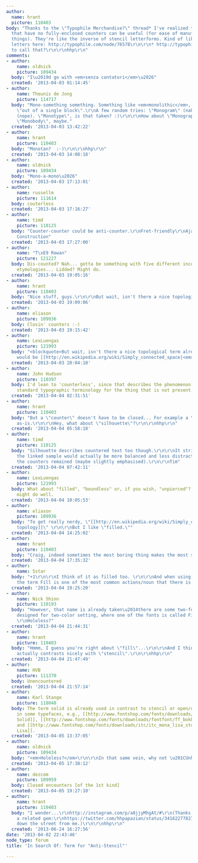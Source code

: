 ```yaml
---
author:
  name: hrant
  picture: 110403
body: "Thanks to the \"Typophile Merchandise?\" thread* I've realized that letterforms
  that have no fully-enclosed counters can be useful (for ease of manufacturing certain
  things). They're like the inverse of stencil letterforms. Kind of like some of the
  letters here: http://typophile.com/node/76578\r\n\r\n* http://typophile.com/node/101919\r\n\r\nWhat
  to call that?\r\n\r\nhhp\r\n"
comments:
- author:
    name: oldnick
    picture: 109434
  body: "I\u2019d go with <em>senza contatori</em>\u2026"
  created: '2013-04-03 01:14:45'
- author:
    name: Theunis de Jong
    picture: 114717
  body: "Mono-something something. Something like <em>monolithic</em>, emphasizing
    \"out of a single block\".\r\nA few random tries: \"Monogram\" (nah), \"Monotone\"
    (nope). \"Monotype\", is that taken? :)\r\n\r\nHow about \"Monograph\"?\r\n\r\n(Edit)
    \"Monobody\", maybe."
  created: '2013-04-03 13:42:22'
- author:
    name: hrant
    picture: 110403
  body: "Monotan?  :-)\r\n\r\nhhp\r\n"
  created: '2013-04-03 14:08:18'
- author:
    name: oldnick
    picture: 109434
  body: "Mono-a-mono\u2026"
  created: '2013-04-03 17:13:01'
- author:
    name: russellm
    picture: 111614
  body: couterless
  created: '2013-04-03 17:16:27'
- author:
    name: timd
    picture: 110125
  body: "Counter-counter could be anti-counter.\r\nFret-friendly\r\nAjar counter\r\nAgoraphiliac\r\nUnit
    Construction"
  created: '2013-04-03 17:27:00'
- author:
    name: "T\xE9 Rowan"
    picture: 121227
  body: Dis-counted? Nah... gotta be something with five different incomprehensible
    etymologies... Lidded? Might do.
  created: '2013-04-03 19:05:16'
- author:
    name: hrant
    picture: 110403
  body: "Nice stuff, guys.\r\n\r\nBut wait, isn't there a nice topological term already?\r\n\r\nhhp\r\n"
  created: '2013-04-03 19:09:06'
- author:
    name: eliason
    picture: 109936
  body: Closin' counters :-)
  created: '2013-04-03 19:15:42'
- author:
    name: LexLuengas
    picture: 121993
  body: "<blockquote>But wait, isn't there a nice topological term already?</blockquote>\r\n\r\nThat
    would be [[http://en.wikipedia.org/wiki/Simply_connected_space|<em>simply connected</em>]]"
  created: '2013-04-03 20:04:10'
- author:
    name: John Hudson
    picture: 110397
  body: I'd lean to 'counterless', since that describes the phenomenon relative to
    standard typographic terminology for the thing that is not present.
  created: '2013-04-04 02:31:51'
- author:
    name: hrant
    picture: 110403
  body: "But a \"counter\" doesn't have to be closed... For example a \"c\" is fine
    as-is.\r\n\r\nHey, what about \"silhouette\"?\r\n\r\nhhp\r\n"
  created: '2013-04-04 05:58:18'
- author:
    name: timd
    picture: 110125
  body: "Silhouette describes countered text too though.\r\n\r\nIt strikes me that
    the linked sample would actually be more balanced and less distracting if just
    the counters remained (maybe slightly emphasised).\r\n\r\nTim"
  created: '2013-04-04 07:42:11'
- author:
    name: LexLuengas
    picture: 121993
  body: What about "filled", "boundless" or, if you wish, "unpierced"? Even "blind"
    might do well.
  created: '2013-04-04 10:05:53'
- author:
    name: eliason
    picture: 109936
  body: "To get really nerdy, \"[[http://en.wikipedia.org/wiki/Simply_connected_space|1-connected
    topology]]\" \r\n\r\nBut I like \"filled.\""
  created: '2013-04-04 14:25:02'
- author:
    name: hrant
    picture: 110403
  body: "Craig, indeed sometimes the most boring thing makes the most sense.\r\n\r\nhhp\r\n"
  created: '2013-04-04 17:35:32'
- author:
    name: 5star
  body: "+1\r\n\r\nI think of it as filled too. \r\n\r\nAnd when using my design software
    the term Fill is one of the most common actions/noun that there is.\r\n\r\n\r\nn."
  created: '2013-04-04 19:25:20'
- author:
    name: Nick Shinn
    picture: 110193
  body: "However, that name is already taken\u2014there are some two-font typefaces
    designed for two-color setting, where one of the fonts is called Fill, e.g. Rosewood.\r\n\r\nSolid?
    \r\nHoleless?"
  created: '2013-04-04 21:44:31'
- author:
    name: hrant
    picture: 110403
  body: "Hmmm, I guess you're right about \"fill\"...\r\n\r\nAnd I think \"solid\"
    actually contrasts nicely with \"stencil\".\r\n\r\nhhp\r\n"
  created: '2013-04-04 21:47:49'
- author:
    name: HVB
    picture: 111370
  body: Unencountered
  created: '2013-04-04 21:57:14'
- author:
    name: Karl Stange
    picture: 118040
  body: The term solid is already used in contrast to stencil or open/outline cuts
    in some typefaces, e.g., [[http://www.fontshop.com/fonts/downloads/fontfont/ff_oxide_ot/|Oxide
    Solid]], [[http://www.fontshop.com/fonts/downloads/fontfont/ff_bokka_ot/|Bokka]]
    and [[http://www.fontshop.com/fonts/downloads/itc/itc_mona_lisa_std_complete_pack/|Mona
    Lisa]].
  created: '2013-04-05 13:37:05'
- author:
    name: oldnick
    picture: 109434
  body: "<em>Holeless?</em>\r\n\r\nIn that same vein, why not \u201CUnholy\u201D\u2026"
  created: '2013-04-05 17:38:12'
- author:
    name: dezcom
    picture: 109959
  body: Closed encounters [of the 1st kind]
  created: '2013-04-05 19:27:10'
- author:
    name: hrant
    picture: 110403
  body: "I wonder...\r\nhttp://instagram.com/p/a8jjyMhgAt/#\r\n(Thanks to James Grieshaber.)\r\n\r\nAnd
    a related gem:\r\nhttps://twitter.com/hhpapazian/status/341622778270728192/photo/1\r\n(Right
    down the street from me.)\r\n\r\nhhp\r\n"
  created: '2013-06-24 16:27:56'
date: '2013-04-02 22:43:46'
node_type: forum
title: 'In Search Of: Term for "Anti-Stencil"'

---
```

